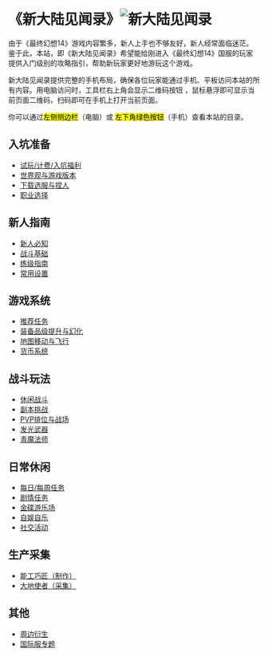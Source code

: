 <div class=mnheader>
    <h1 title="新大陆见闻录">《新大陆见闻录》<img src="/images/title.png" alt="新大陆见闻录" /></h1>
    <div class="desc">
        <p>由于《最终幻想14》游戏内容繁多，新人上手也不够友好，新人经常面临迷茫。
            鉴于此，本站，即《新大陆见闻录》希望能给刚进入《最终幻想14》国服的玩家提供入门级别的攻略指引，帮助新玩家更好地游玩这个游戏。</p>
        <p>新大陆见闻录提供完整的手机布局，确保各位玩家能通过手机、平板访问本站的所有内容。用电脑访问时，工具栏右上角会显示二维码按钮 <i class="ui icon qrcode"></i> ，鼠标悬浮即可显示当前页面二维码，扫码即可在手机上打开当前页面。</p> 
        <p>你可以通过<mark>左侧侧边栏</mark>（电脑）或 <mark>左下角绿色按钮</mark>（手机）查看本站的目录。</p>
    </div>
</div>
<div class="mntab mn-before">
    <h2>入坑准备</h2>
    <ul>
        <li><a href="before/pay.html">试玩/计费/入坑福利</a></li>
        <li><a href="before/world.html">世界观与游戏版本</a></li>
        <li><a href="before/char.html">下载选服与捏人</a></li>
        <li><a href="before/job.html">职业选择</a></li>
    </ul>
</div>
<div class="mntab mn-guide">
    <h2>新人指南</h2>
    <ul>  
        <li><a href="basic/core.html">新人必知</a></li>
        <li><a href="basic/battle.html">战斗基础</a></li>
        <li><a href="basic/#">练级指南</a></li>
        <li><a href="basic/config.html">常用设置</a></li>
    </ul>
</div>
<div class="mntab mn-sys">
    <h2>游戏系统</h2>
    <ul>
        <li><a href="basic/quest.html">推荐任务</a></li>
        <li><a href="basic/equip.html">装备品级提升与幻化</a></li>
        <li><a href="basic/map.html">地图移动与飞行</a></li>
        <li><a href="#">货币系统</a></li>
    </ul>
</div>
<div class="mntab mn-battle">
    <h2>战斗玩法</h2>
    <ul>
        <li><a href="#">休闲战斗</a></li>
        <li><a href="#">副本挑战</a></li>
        <li><a href="#">PVP排位与战场</a></li>
        <li><a href="#">发光武器</a></li>
        <li><a href="#">青魔法师</a></li>
    </ul>
</div>
<div class="mntab mn-play">
    <h2>日常休闲</h2>
    <ul>
        <li><a href="#">每日/每周任务</a></li>
        <li><a href="#">剧情任务</a></li>
        <li><a href="#">金碟游乐场</a></li>
        <li><a href="#">自娱自乐</a></li>
        <li><a href="#">社交活动</a></li>
    </ul>
</div>
<div class="mntab mn-play">
    <h2>生产采集</h2>
    <ul>
        <li><a href="#">能工巧匠（制作）</a></li>
        <li><a href="#">大地使者（采集）</a></li>
    </ul>
    <h2>其他</h2>
    <ul>
        <li><a href="#">周边衍生</a></li>
        <li><a href="/basic/international.html">国际服专题</a></li>
    </ul>
</div>
